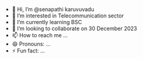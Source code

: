 - 👋 Hi, I’m @senapathi karuvuvadu
- 👀 I’m interested in Telecommunication sector
- 🌱 I’m currently learning BSC
- 💞️ I’m looking to collaborate on 30 December 2023
- 📫 How to reach me ...
- 😄 Pronouns: ...
- ⚡ Fun fact: ...

<!---
karuvuvadu77/karuvuvadu77 is a ✨ special ✨ repository because its `README.md` (this file) appears on your GitHub profile.
You can click the Preview link to take a look at your changes.
--->
